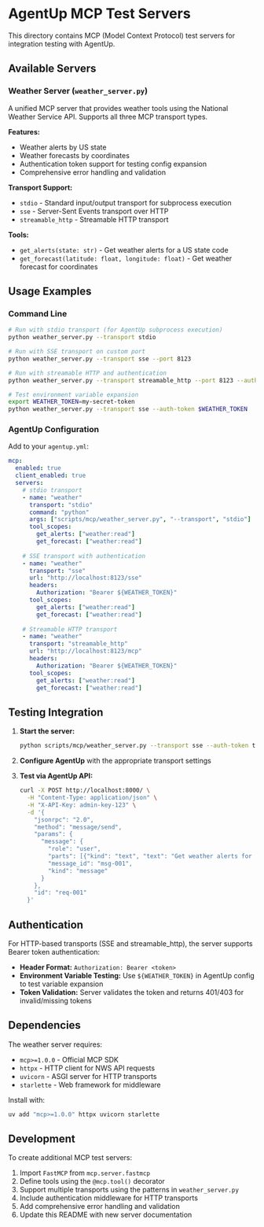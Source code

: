 # AgentUp MCP Test Servers

This directory contains MCP (Model Context Protocol) test servers for integration testing with AgentUp.

## Available Servers

### Weather Server (`weather_server.py`)

A unified MCP server that provides weather tools using the National Weather Service API. Supports all three MCP transport types.

**Features:**
- Weather alerts by US state
- Weather forecasts by coordinates
- Authentication token support for testing config expansion
- Comprehensive error handling and validation

**Transport Support:**
- `stdio` - Standard input/output transport for subprocess execution
- `sse` - Server-Sent Events transport over HTTP
- `streamable_http` - Streamable HTTP transport

**Tools:**
- `get_alerts(state: str)` - Get weather alerts for a US state code
- `get_forecast(latitude: float, longitude: float)` - Get weather forecast for coordinates

## Usage Examples

### Command Line

```bash
# Run with stdio transport (for AgentUp subprocess execution)
python weather_server.py --transport stdio

# Run with SSE transport on custom port
python weather_server.py --transport sse --port 8123

# Run with streamable HTTP and authentication
python weather_server.py --transport streamable_http --port 8123 --auth-token test-token-123

# Test environment variable expansion
export WEATHER_TOKEN=my-secret-token
python weather_server.py --transport sse --auth-token $WEATHER_TOKEN
```

### AgentUp Configuration

Add to your `agentup.yml`:

```yaml
mcp:
  enabled: true
  client_enabled: true
  servers:
    # stdio transport
    - name: "weather"
      transport: "stdio"
      command: "python"
      args: ["scripts/mcp/weather_server.py", "--transport", "stdio"]
      tool_scopes:
        get_alerts: ["weather:read"]
        get_forecast: ["weather:read"]
    
    # SSE transport with authentication
    - name: "weather"
      transport: "sse"
      url: "http://localhost:8123/sse"
      headers:
        Authorization: "Bearer ${WEATHER_TOKEN}"
      tool_scopes:
        get_alerts: ["weather:read"]
        get_forecast: ["weather:read"]
    
    # Streamable HTTP transport
    - name: "weather"
      transport: "streamable_http"
      url: "http://localhost:8123/mcp"
      headers:
        Authorization: "Bearer ${WEATHER_TOKEN}"
      tool_scopes:
        get_alerts: ["weather:read"]
        get_forecast: ["weather:read"]
```

## Testing Integration

1. **Start the server:**
   ```bash
   python scripts/mcp/weather_server.py --transport sse --auth-token test-token-123
   ```

2. **Configure AgentUp** with the appropriate transport settings

3. **Test via AgentUp API:**
   ```bash
   curl -X POST http://localhost:8000/ \
     -H "Content-Type: application/json" \
     -H "X-API-Key: admin-key-123" \
     -d '{
       "jsonrpc": "2.0",
       "method": "message/send",
       "params": {
         "message": {
           "role": "user",
           "parts": [{"kind": "text", "text": "Get weather alerts for California"}],
           "message_id": "msg-001",
           "kind": "message"
         }
       },
       "id": "req-001"
     }'
   ```

## Authentication

For HTTP-based transports (SSE and streamable_http), the server supports Bearer token authentication:

- **Header Format:** `Authorization: Bearer <token>`
- **Environment Variable Testing:** Use `${WEATHER_TOKEN}` in AgentUp config to test variable expansion
- **Token Validation:** Server validates the token and returns 401/403 for invalid/missing tokens

## Dependencies

The weather server requires:
- `mcp>=1.0.0` - Official MCP SDK
- `httpx` - HTTP client for NWS API requests
- `uvicorn` - ASGI server for HTTP transports
- `starlette` - Web framework for middleware

Install with:
```bash
uv add "mcp>=1.0.0" httpx uvicorn starlette
```

## Development

To create additional MCP test servers:

1. Import `FastMCP` from `mcp.server.fastmcp`
2. Define tools using the `@mcp.tool()` decorator
3. Support multiple transports using the patterns in `weather_server.py`
4. Include authentication middleware for HTTP transports
5. Add comprehensive error handling and validation
6. Update this README with new server documentation